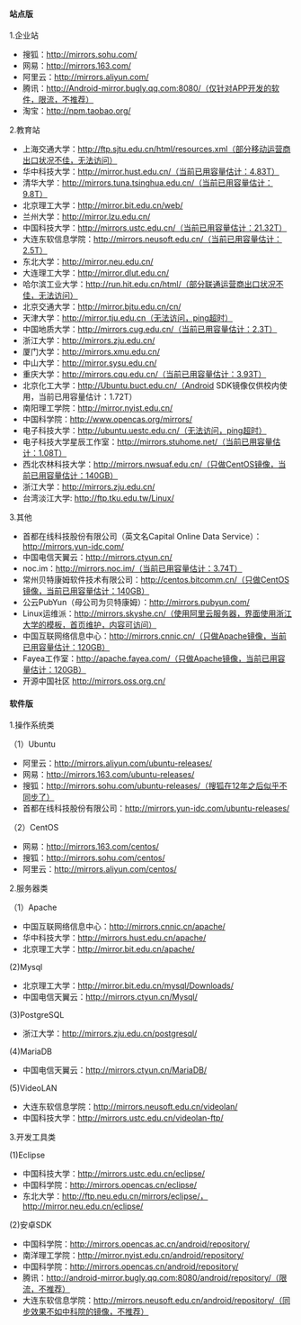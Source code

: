 #### 站点版

1.企业站
- 搜狐：http://mirrors.sohu.com/
- 网易：http://mirrors.163.com/
- 阿里云：http://mirrors.aliyun.com/
- 腾讯：http://Android-mirror.bugly.qq.com:8080/（仅针对APP开发的软件，限流，不推荐）
- 淘宝：http://npm.taobao.org/

2.教育站
- 上海交通大学：http://ftp.sjtu.edu.cn/html/resources.xml（部分移动运营商出口状况不佳，无法访问）
- 华中科技大学：http://mirror.hust.edu.cn/（当前已用容量估计：4.83T）
- 清华大学：http://mirrors.tuna.tsinghua.edu.cn/（当前已用容量估计：9.8T）
- 北京理工大学：http://mirror.bit.edu.cn/web/
- 兰州大学：http://mirror.lzu.edu.cn/
- 中国科技大学：http://mirrors.ustc.edu.cn/（当前已用容量估计：21.32T）
- 大连东软信息学院：http://mirrors.neusoft.edu.cn/（当前已用容量估计：2.5T）
- 东北大学：http://mirror.neu.edu.cn/
- 大连理工大学：http://mirror.dlut.edu.cn/
- 哈尔滨工业大学：http://run.hit.edu.cn/html/（部分联通运营商出口状况不佳，无法访问）
- 北京交通大学：http://mirror.bjtu.edu.cn/cn/
- 天津大学：http://mirror.tju.edu.cn（无法访问，ping超时）
- 中国地质大学：http://mirrors.cug.edu.cn/（当前已用容量估计：2.3T）
- 浙江大学：http://mirrors.zju.edu.cn/
- 厦门大学：http://mirrors.xmu.edu.cn/
- 中山大学：http://mirror.sysu.edu.cn/
- 重庆大学：http://mirrors.cqu.edu.cn/（当前已用容量估计：3.93T）
- 北京化工大学：http://Ubuntu.buct.edu.cn/（Android SDK镜像仅供校内使用，当前已用容量估计：1.72T）
- 南阳理工学院：http://mirror.nyist.edu.cn/
- 中国科学院：http://www.opencas.org/mirrors/
- 电子科技大学：http://ubuntu.uestc.edu.cn/（无法访问，ping超时）
- 电子科技大学星辰工作室：http://mirrors.stuhome.net/（当前已用容量估计：1.08T）
- 西北农林科技大学：http://mirrors.nwsuaf.edu.cn/（只做CentOS镜像，当前已用容量估计：140GB） 
- 浙江大学：http://mirrors.zju.edu.cn/
- 台湾淡江大学: http://ftp.tku.edu.tw/Linux/

3.其他
- 首都在线科技股份有限公司（英文名Capital Online Data Service）：http://mirrors.yun-idc.com/
- 中国电信天翼云：http://mirrors.ctyun.cn/
- noc.im：http://mirrors.noc.im/（当前已用容量估计：3.74T）
- 常州贝特康姆软件技术有限公司：http://centos.bitcomm.cn/（只做CentOS镜像，当前已用容量估计：140GB）
- 公云PubYun（母公司为贝特康姆）：http://mirrors.pubyun.com/
- Linux运维派：http://mirrors.skyshe.cn/（使用阿里云服务器，界面使用浙江大学的模板，首页维护，内容可访问）
- 中国互联网络信息中心：http://mirrors.cnnic.cn/（只做Apache镜像，当前已用容量估计：120GB）
- Fayea工作室：http://apache.fayea.com/（只做Apache镜像，当前已用容量估计：120GB）
- 开源中国社区 http://mirrors.oss.org.cn/

#### 软件版

1.操作系统类

（1）Ubuntu
- 阿里云：http://mirrors.aliyun.com/ubuntu-releases/
- 网易：http://mirrors.163.com/ubuntu-releases/
- 搜狐：http://mirrors.sohu.com/ubuntu-releases/（搜狐在12年之后似乎不同步了）
- 首都在线科技股份有限公司：http://mirrors.yun-idc.com/ubuntu-releases/

（2）CentOS
- 网易：http://mirrors.163.com/centos/
- 搜狐：http://mirrors.sohu.com/centos/
- 阿里云：http://mirrors.aliyun.com/centos/

2.服务器类

（1）Apache
- 中国互联网络信息中心：http://mirrors.cnnic.cn/apache/
- 华中科技大学：http://mirrors.hust.edu.cn/apache/
- 北京理工大学：http://mirror.bit.edu.cn/apache/

(2)Mysql
- 北京理工大学：http://mirror.bit.edu.cn/mysql/Downloads/
- 中国电信天翼云：http://mirrors.ctyun.cn/Mysql/

(3)PostgreSQL
- 浙江大学：http://mirrors.zju.edu.cn/postgresql/

(4)MariaDB
- 中国电信天翼云：http://mirrors.ctyun.cn/MariaDB/

(5)VideoLAN
- 大连东软信息学院：http://mirrors.neusoft.edu.cn/videolan/
- 中国科技大学：http://mirrors.ustc.edu.cn/videolan-ftp/

3.开发工具类

(1)Eclipse
- 中国科技大学：http://mirrors.ustc.edu.cn/eclipse/
- 中国科学院：http://mirrors.opencas.cn/eclipse/
- 东北大学：http://ftp.neu.edu.cn/mirrors/eclipse/，http://mirror.neu.edu.cn/eclipse/

(2)安卓SDK
- 中国科学院：http://mirrors.opencas.ac.cn/android/repository/
- 南洋理工学院：http://mirror.nyist.edu.cn/android/repository/
- 中国科学院：http://mirrors.opencas.cn/android/repository/
- 腾讯：http://android-mirror.bugly.qq.com:8080/android/repository/（限流，不推荐）
- 大连东软信息学院：http://mirrors.neusoft.edu.cn/android/repository/（同步效果不如中科院的镜像，不推荐）
